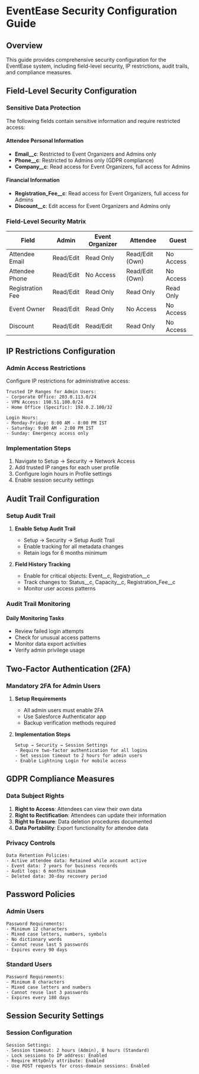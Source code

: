# EventEase Security Configuration Guide

## Overview
This guide provides comprehensive security configuration for the EventEase system, including field-level security, IP restrictions, audit trails, and compliance measures.

## Field-Level Security Configuration

### Sensitive Data Protection
The following fields contain sensitive information and require restricted access:

#### Attendee Personal Information
- **Email__c**: Restricted to Event Organizers and Admins only
- **Phone__c**: Restricted to Admins only (GDPR compliance)
- **Company__c**: Read access for Event Organizers, full access for Admins

#### Financial Information
- **Registration_Fee__c**: Read access for Event Organizers, full access for Admins
- **Discount__c**: Edit access for Event Organizers and Admins only

### Field-Level Security Matrix

| Field | Admin | Event Organizer | Attendee | Guest |
|-------|-------|-----------------|----------|-------|
| Attendee Email | Read/Edit | Read Only | Read/Edit (Own) | No Access |
| Attendee Phone | Read/Edit | No Access | Read/Edit (Own) | No Access |
| Registration Fee | Read/Edit | Read Only | Read Only | Read Only |
| Event Owner | Read/Edit | Read Only | No Access | No Access |
| Discount | Read/Edit | Read/Edit | Read Only | No Access |

## IP Restrictions Configuration

### Admin Access Restrictions
Configure IP restrictions for administrative access:

```
Trusted IP Ranges for Admin Users:
- Corporate Office: 203.0.113.0/24
- VPN Access: 198.51.100.0/24
- Home Office (Specific): 192.0.2.100/32

Login Hours:
- Monday-Friday: 8:00 AM - 8:00 PM IST
- Saturday: 9:00 AM - 2:00 PM IST
- Sunday: Emergency access only
```

### Implementation Steps
1. Navigate to Setup → Security → Network Access
2. Add trusted IP ranges for each user profile
3. Configure login hours in Profile settings
4. Enable session security settings

## Audit Trail Configuration

### Setup Audit Trail
1. **Enable Setup Audit Trail**
   - Setup → Security → Setup Audit Trail
   - Enable tracking for all metadata changes
   - Retain logs for 6 months minimum

2. **Field History Tracking**
   - Enable for critical objects: Event__c, Registration__c
   - Track changes to: Status__c, Capacity__c, Registration_Fee__c
   - Monitor user access patterns

### Audit Trail Monitoring

#### Daily Monitoring Tasks
- Review failed login attempts
- Check for unusual access patterns
- Monitor data export activities
- Verify admin privilege usage

## Two-Factor Authentication (2FA)

### Mandatory 2FA for Admin Users
1. **Setup Requirements**
   - All admin users must enable 2FA
   - Use Salesforce Authenticator app
   - Backup verification methods required

2. **Implementation Steps**
   ```
   Setup → Security → Session Settings
   - Require two-factor authentication for all logins
   - Set session timeout to 2 hours for admin users
   - Enable Lightning Login for mobile access
   ```

## GDPR Compliance Measures

### Data Subject Rights
1. **Right to Access**: Attendees can view their own data
2. **Right to Rectification**: Attendees can update their information
3. **Right to Erasure**: Data deletion procedures documented
4. **Data Portability**: Export functionality for attendee data

### Privacy Controls
```
Data Retention Policies:
- Active attendee data: Retained while account active
- Event data: 7 years for business records
- Audit logs: 6 months minimum
- Deleted data: 30-day recovery period
```

## Password Policies

### Admin Users
```
Password Requirements:
- Minimum 12 characters
- Mixed case letters, numbers, symbols
- No dictionary words
- Cannot reuse last 5 passwords
- Expires every 90 days
```

### Standard Users
```
Password Requirements:
- Minimum 8 characters
- Mixed case letters and numbers
- Cannot reuse last 3 passwords
- Expires every 180 days
```

## Session Security Settings

### Session Configuration
```
Session Settings:
- Session timeout: 2 hours (Admin), 8 hours (Standard)
- Lock sessions to IP address: Enabled
- Require HttpOnly attribute: Enabled
- Use POST requests for cross-domain sessions: Enabled
```
